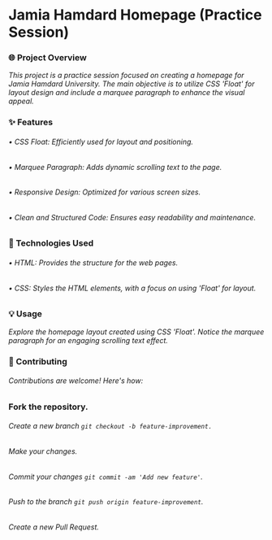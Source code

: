 # Jamia Hamdard Homepage (Practice Session)

### 🌐 Project Overview
<i> This project is a practice session focused on creating a homepage for Jamia Hamdard University. The main objective is to utilize CSS 'Float' for layout design and include a marquee paragraph to enhance the visual appeal. </i>

### ✨ Features
###### <i> • CSS Float: Efficiently used for layout and positioning. </i>
###### <i> • Marquee Paragraph: Adds dynamic scrolling text to the page. </i>
###### <i> • Responsive Design: Optimized for various screen sizes. </i>
###### <i> • Clean and Structured Code: Ensures easy readability and maintenance. </i>
### 🔧 Technologies Used
###### <i> • HTML: Provides the structure for the web pages. </i>
###### <i> • CSS: Styles the HTML elements, with a focus on using 'Float' for layout. </i>

### 💡 Usage
<i> Explore the homepage layout created using CSS 'Float'. Notice the marquee paragraph for an engaging scrolling text effect. </i>

### 🤝 Contributing
###### <i> Contributions are welcome! Here's how: </i>

### Fork the repository.
###### Create a new branch `git checkout -b feature-improvement.`
###### Make your changes.
###### Commit your changes `git commit -am 'Add new feature'`.
###### Push to the branch `git push origin feature-improvement`.
###### Create a new Pull Request.
